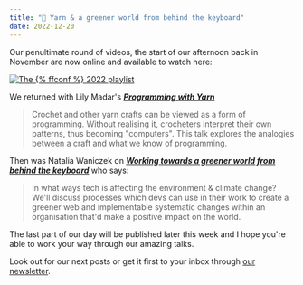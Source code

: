 ```yaml
---
title: "🍿 Yarn & a greener world from behind the keyboard"
date: 2022-12-20
---
```


Our penultimate round of videos, the start of our afternoon back in November are now online and available to watch here:

[![The {% ffconf %} 2022 playlist](/images/articles/2022-talks-3.jpg)](https://www.youtube.com/playlist?list=PLZy5V2JKDfX9afwuEl1NolNpvd0yNWc8E)

We returned with Lily Madar's [***Programming with Yarn***](https://www.youtube.com/watch?v=mcbg_mCQOHs&list=PLZy5V2JKDfX9afwuEl1NolNpvd0yNWc8E&index=5)

> Crochet and other yarn crafts can be viewed as a form of programming. Without realising it, crocheters interpret their own patterns, thus becoming "computers". This talk explores the analogies between a craft and what we know of programming.

Then was Natalia Waniczek on [***Working towards a greener world from behind the keyboard***](https://www.youtube.com/watch?v=CS-3bFo1XHA&list=PLZy5V2JKDfX9afwuEl1NolNpvd0yNWc8E&index=6) who says:

> In what ways tech is affecting the environment & climate change? We'll discuss processes which devs can use in their work to create a greener web and implementable systematic changes within an organisation that'd make a positive impact on the world.

The last part of our day will be published later this week and I hope you're able to work your way through our amazing talks.

Look out for our next posts or get it first to your inbox through [our newsletter](https://ffconf.org/news).
